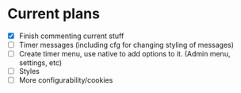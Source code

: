 # Current plans
- [x] Finish commenting current stuff
- [ ] Timer messages (including cfg for changing styling of messages)
- [ ] Create timer menu, use native to add options to it. (Admin menu, settings, etc)
- [ ] Styles
- [ ] More configurability/cookies
